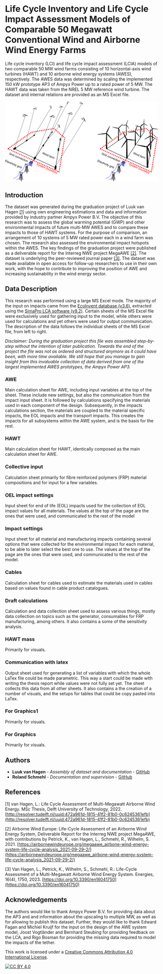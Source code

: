 # Life Cycle Inventory and Life Cycle Impact Assessment Models of Comparable 50 Megawatt Conventional Wind and Airborne Wind Energy Farms

Life cycle inventory (LCI) and life cycle impact assessment (LCIA) models of two comparable 50 MW wind farms consisting of 10 horizontal-axis wind turbines (HAWT) and 10 airborne wind energy systems (AWES), respectively. The AWES data was determined by scaling the implemented 150 kW prototype AP3 of Ampyx Power up to a rated power of 5 MW. The HAWT data was taken from the NREL 5 MW reference wind turbine. The dataset and internal relations are provided as an MS Excel file. 

![](wind-farms.png)

## Introduction

The dataset was generated during the graduation project of Luuk van Hagen [[1]](#References) using own engineering estimations and data and information provided by industry partner Ampyx Power B.V. The objective of this research was to assess the global warming potential (GWP) and other environmental impacts of future multi-MW AWES and to compare these impacts to those of HAWT systems. For the purpose of comparison, an arrangement of 10 systems of 5 MW rated power each in a wind farm was chosen. The research also assessed the environmental impact hotspots within the AWES. The key findings of the graduation project were published as a deliverable report for the Interreg NWE project MegaAWE [[2]](#References). The dataset is underlying the peer-reviewed journal paper [[3]](#References). The dataset was made available in open access for follow-up researchers to use in their own work, with the hope to contribute to improving the position of AWE and increasing sustainability in the wind energy sector.

## Data Description

This research was performed using a large MS Excel mode. The majority of the input on impacts came from the [EcoInvent database (v3.6)](https://ecoinvent.org/the-ecoinvent-database/data-releases/ecoinvent-3-6/), extracted using the [SimaPro LCA software (v9.2)](https://simapro.com/wp-content/uploads/2021/07/FullUpdateInstructionsToSimaPro920.pdf). 
Certain sheets of the MS Excel file were exclusively used for gathering input to the model, while others were used for calculations and yet others were used for output communication. The description of the data follows the individual sheets of the MS Excel file, from left to right.

*Disclaimer: During the graduation project this file was assembled step-by-step without the intention of later publication. Towards the end of the project the file was not as ordered and structured anymore as it could have been, with more time available. We still hope that you manage to gain insight from this invaluable collection of data derived from one of the largest implemented AWES prototypes, the Ampyx Power AP3.*

### AWE

Main calculation sheet for AWE, including input variables at the top of the sheet. These include new settings, but also the communication from the impact input sheet. It is followed by calculations specifying the materials used in each component of the design. Subsequently, in the impacts calculations section, the materials are coupled to the material specific impacts, the EOL impacts and the transport impacts. This creates the impacts for all subsystems within the AWE system, and is the basis for the rest.

### HAWT

Main calculation sheet for HAWT, identically composed as the main calculation sheet for AWE.

### Collective input

Calculation sheet primarily for fibre reinforced polymers (FRP) material compositions and for input for a few variables.	

### OEL impact settings

Input sheet for end of life (EOL) impacts used for the collection of EOL impact values for all materials. The values at the top of the page are the ones that were used, and communicated to the rest of the model
			
### Impact settings

Input sheet for all material and manufacturing impacts containing several options that were collected for the environmental impact for each material, to be able to later select the best one to use. The values at the top of the page are the ones that were used, and communicated to the rest of the model.

### Cables

Calculation sheet for cables used to estimate the materials used in cables based on values found in cable product catalogues. 

### Draft calculations

Calculation and data collection sheet used to assess various things, mostly data collection on topics such as the generator, consumables for FRP manufacturing, among others. It also contains a some of the sensitivity analysis.

### HAWT mass

Primarily for visuals. 

### Communication with latex

Output sheet used for generating a list of variables with which the whole LaTex file could be made parametric. This way a start could be made with writing the thesis report while values were not fully set yet. The sheet collects this data from all other sheets. It also contains a the creation of a number of visuals, and the setups for tables that could be copy pasted into LaTex.

### For Graphics1

Primarily for visuals.

### For Graphics

Primarily for visuals.
	
## Authors

* **Luuk van Hagen** - *Assembly of dataset and documentation* - [GitHub](https://github.com/lvanhagen)
* **Roland Schmehl** - *Documentation and supervision* - [GitHub](https://github.com/rschmehl)

## References

[1] van Hagen, L.: Life Cycle Assessment of Multi-Megawatt Airborne Wind Energy. MSc Thesis, Delft University of Technology, 2022. [http://resolver.tudelft.nl/uuid:472a961d-1815-41f2-81b0-0c6245361efb](http://resolver.tudelft.nl/uuid:472a961d-1815-41f2-81b0-0c6245361efb)

[2] Airborne Wind Europe: Life-Cycle Assessment of an Airborne Wind Energy System, Deliverable Report for the Interreg NWE project MegaAWE, with contributions by Petrick, K., van Hagen, L., Schmehl, R., Wilhelm, S. 2021.
[https://airbornewindeurope.org/megaawe_airbone-wind-energy-system-life-cycle-analysis_2021-09-29-2/](https://airbornewindeurope.org/megaawe_airbone-wind-energy-system-life-cycle-analysis_2021-09-29-2/)

[3] Van Hagen, L., Petrick, K., Wilhelm, S., Schmehl, R.: Life-Cycle Assessment of a Multi-Megawatt Airborne Wind Energy System. Energies, 16(4), 1750, 2023. [https://doi.org/10.3390/en16041750](https://doi.org/10.3390/en16041750)

## Acknowledgements

The authors would like to thank Ampyx Power B.V. for providing data about the AP3 and and information about the upscaling to multiple MW, as well as for allowing to publish this dataset. Further, they would like to thank Edward Fagan and Michiel Kruijf for the input on the design of the AWE system model, Joost Vogtländer and Bernhard Steubing for providing feedback on the LCA, and Rigo Bosman for providing the missing data required to model the impacts of the tether.

This work is licensed under a
[Creative Commons Attribution 4.0 International License][cc-by].

[![CC BY 4.0][cc-by-image]][cc-by]

[cc-by]: http://creativecommons.org/licenses/by/4.0/
[cc-by-image]: https://i.creativecommons.org/l/by/4.0/88x31.png
[cc-by-shield]: https://img.shields.io/badge/License-CC%20BY%204.0-lightgrey.svg
